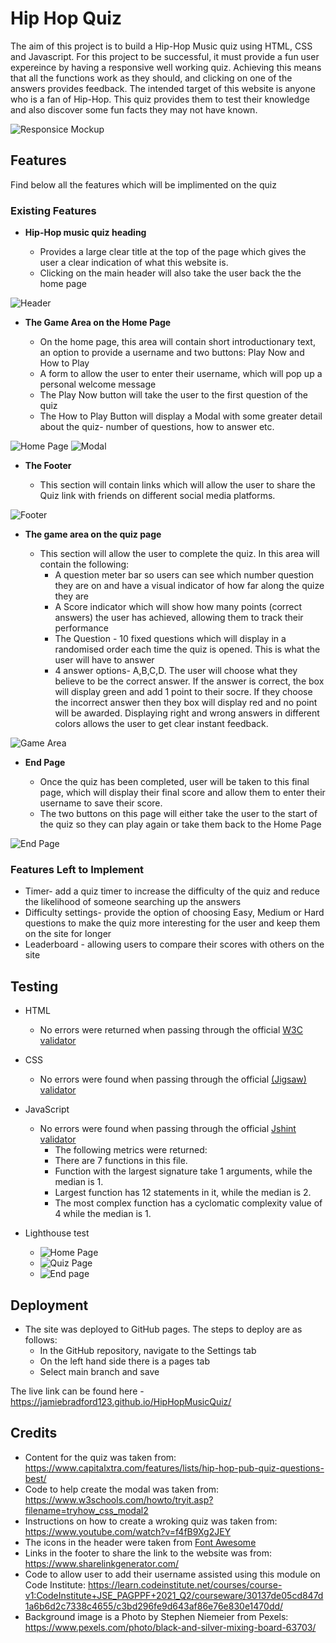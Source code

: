 # Hip Hop Quiz

The aim of this project is to build a Hip-Hop Music quiz using HTML, CSS and Javascript. For this project to be successful, it must provide a fun user expereince by having a responsive well working quiz. Achieving this means that all the functions work as they should, and clicking on one of the answers provides feedback.
The intended target of this website is anyone who is a fan of Hip-Hop. This quiz provides them to test their knowledge and also discover some fun facts they may not have known. 

![Responsice Mockup](assets/images/preview.png)

## Features 
Find below all the features which will be implimented on the quiz

### Existing Features

- __Hip-Hop music quiz heading__

  - Provides a large clear title at the top of the page which gives the user a clear indication of what this website is. 
  - Clicking on the main header will also take the user back the the home page

![Header](assets/images/header.png)

- __The Game Area on the Home Page__

  - On the home page, this area will contain short introductionary text, an option to provide a username and two buttons: Play Now and How to Play
  - A form to allow the user to enter their username, which will pop up a personal welcome message
  - The Play Now button will take the user to the first question of the quiz
  - The How to Play Button will display a Modal with some greater detail about the quiz- number of questions, how to answer etc.

![Home Page](assets/images/main-page.png)
![Modal](assets/images/how-to-play.png)

- __The Footer__

  - This section will contain links which will allow the user to share the Quiz link with friends on different social media platforms.

![Footer](assets/images/footer.png)

- __The game area on the quiz page__

  - This section will allow the user to complete the quiz. In this area will contain the following:
    - A question meter bar so users can see which number question they are on and have a visual indicator of how far along the quize they are
    - A Score indicator which will show how many points (correct answers) the user has achieved, allowing them to track their performance
    - The Question - 10 fixed questions which will display in a randomised order each time the quiz is opened. This is what the user will have to answer
    - 4 answer options- A,B,C,D. The user will choose what they believe to be the correct answer. If the answer is correct, the box will display green and add 1 point to their socre. If they choose the incorrect answer then they box will display red and no point will be awarded. Displaying right and wrong answers in different colors allows the user to get clear instant feedback. 

![Game Area](assets/images/quiz-page.png)

- __End Page__

  - Once the quiz has been completed, user will be taken to this final page, which will display their final score and allow them to enter their username to save their score. 
  - The two buttons on this page will either take the user to the start of the quiz so they can play again or take them back to the Home Page

![End Page](assets/images/end-page.png)

### Features Left to Implement

- Timer- add a quiz timer to increase the difficulty of the quiz and reduce the likelihood of someone searching up the answers
- Difficulty settings- provide the option of choosing Easy, Medium or Hard questions to make the quiz more interesting for the user and keep them on the site for longer
- Leaderboard - allowing users to compare their scores with others on the site

## Testing 

- HTML
    - No errors were returned when passing through the official [W3C validator](https://validator.w3.org/nu/?doc=https%3A%2F%2Fjamiebradford123.github.io%2FHipHopMusicQuiz%2F)
    
- CSS
    - No errors were found when passing through the official [(Jigsaw) validator](https://jigsaw.w3.org/css-validator/validator?uri=https%3A%2F%2Fjamiebradford123.github.io%2FHipHopMusicQuiz%2F&profile=css3svg&usermedium=all&warning=1&vextwarning=&lang=en)
- JavaScript
    - No errors were found when passing through the official [Jshint validator](https://jshint.com/)
      - The following metrics were returned: 
      - There are 7 functions in this file.
      - Function with the largest signature take 1 arguments, while the median is 1.
      - Largest function has 12 statements in it, while the median is 2.
      - The most complex function has a cyclomatic complexity value of 4 while the median is 1.
- Lighthouse test
    - ![Home Page](assets/images/lighthouse-homepage.png)
    - ![Quiz Page](assets/images/lighthouse-quiz.png)
    - ![End page](assets/images/lighthouse-endpage.png)


## Deployment
- The site was deployed to GitHub pages. The steps to deploy are as follows: 
  - In the GitHub repository, navigate to the Settings tab 
  - On the left hand side there is a pages tab
  - Select main branch and save

The live link can be found here - https://jamiebradford123.github.io/HipHopMusicQuiz/

## Credits 
- Content for the quiz was taken from: https://www.capitalxtra.com/features/lists/hip-hop-pub-quiz-questions-best/
- Code to help create the modal was taken from: https://www.w3schools.com/howto/tryit.asp?filename=tryhow_css_modal2
- Instructions on how to create a wroking quiz was taken from: https://www.youtube.com/watch?v=f4fB9Xg2JEY
- The icons in the header were taken from [Font Awesome](https://fontawesome.com/)
- Links in the footer to share the link to the website was from: https://www.sharelinkgenerator.com/
- Code to allow user to add their username assisted using this module on Code Institute: https://learn.codeinstitute.net/courses/course-v1:CodeInstitute+JSE_PAGPPF+2021_Q2/courseware/30137de05cd847d1a6b6d2c7338c4655/c3bd296fe9d643af86e76e830e1470dd/
- Background image is a Photo by Stephen Niemeier from Pexels: https://www.pexels.com/photo/black-and-silver-mixing-board-63703/

